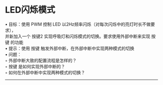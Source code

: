 # LED闪烁模式


• ⽬标：使⽤ PWM 控制 LED 以2Hz频率闪烁（对每次闪烁中的亮灯时⻓不做要求），  
  并新加⼊⼀个 按键2 实现呼吸灯和闪烁模式的切换。要求使⽤外部中断来实现 按键 的功能  
• 提⽰：使⽤ 按键 触发外部中断，在外部中断中实现两种模式的切换  
• 问题：  
◦ 外部中断⼤致的配置流程是怎样的？  
◦ 按键 是如何实现外部中断的？  
◦ 如何在外部中断中实现两种模式的切换？  

---
